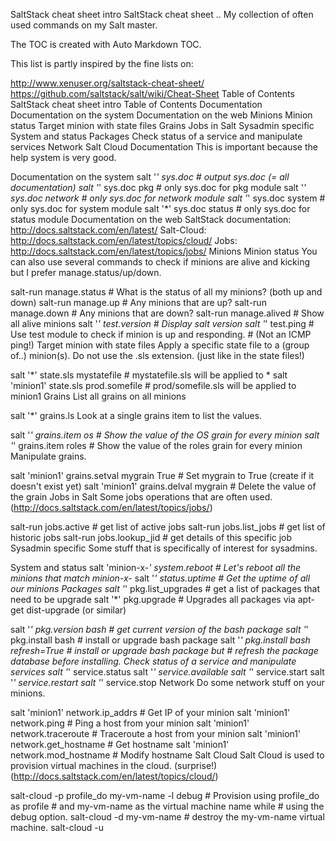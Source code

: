 SaltStack cheat sheet intro
SaltStack cheat sheet .. My collection of often used commands on my Salt master.

The TOC is created with Auto Markdown TOC.

This list is partly inspired by the fine lists on:

http://www.xenuser.org/saltstack-cheat-sheet/
https://github.com/saltstack/salt/wiki/Cheat-Sheet
Table of Contents
SaltStack cheat sheet intro
Table of Contents
Documentation
Documentation on the system
Documentation on the web
Minions
Minion status
Target minion with state files
Grains
Jobs in Salt
Sysadmin specific
System and status
Packages
Check status of a service and manipulate services
Network
Salt Cloud
Documentation
This is important because the help system is very good.

Documentation on the system
salt '*' sys.doc         # output sys.doc (= all documentation)
salt '*' sys.doc pkg     # only sys.doc for pkg module
salt '*' sys.doc network # only sys.doc for network module
salt '*' sys.doc system  # only sys.doc for system module
salt '*' sys.doc status  # only sys.doc for status module
Documentation on the web
SaltStack documentation: http://docs.saltstack.com/en/latest/
Salt-Cloud: http://docs.saltstack.com/en/latest/topics/cloud/
Jobs: http://docs.saltstack.com/en/latest/topics/jobs/
Minions
Minion status
You can also use several commands to check if minions are alive and kicking but I prefer manage.status/up/down.

salt-run manage.status  # What is the status of all my minions? (both up and down)
salt-run manage.up      # Any minions that are up?
salt-run manage.down    # Any minions that are down?
salt-run manage.alived  # Show all alive minions
salt '*' test.version   # Display salt version
salt '*' test.ping      # Use test module to check if minion is up and responding.
                        # (Not an ICMP ping!)
Target minion with state files
Apply a specific state file to a (group of..) minion(s). Do not use the .sls extension. (just like in the state files!)

salt '*' state.sls mystatefile           # mystatefile.sls will be applied to *
salt 'minion1' state.sls prod.somefile  # prod/somefile.sls will be applied to minion1
Grains
List all grains on all minions

salt '*' grains.ls
Look at a single grains item to list the values.

salt '*' grains.item os      # Show the value of the OS grain for every minion
salt '*' grains.item roles   # Show the value of the roles grain for every minion
Manipulate grains.

salt 'minion1' grains.setval mygrain True  # Set mygrain to True (create if it doesn't exist yet)
salt 'minion1' grains.delval mygrain       # Delete the value of the grain
Jobs in Salt
Some jobs operations that are often used. (http://docs.saltstack.com/en/latest/topics/jobs/)

salt-run jobs.active      # get list of active jobs
salt-run jobs.list_jobs   # get list of historic jobs
salt-run jobs.lookup_jid <job id number>  # get details of this specific job
Sysadmin specific
Some stuff that is specifically of interest for sysadmins.

System and status
salt 'minion-x-*' system.reboot  # Let's reboot all the minions that match minion-x-*
salt '*' status.uptime           # Get the uptime of all our minions
Packages
salt '*' pkg.list_upgrades             # get a list of packages that need to be upgrade
salt '*' pkg.upgrade                   # Upgrades all packages via apt-get dist-upgrade (or similar)

salt '*' pkg.version bash              # get current version of the bash package
salt '*' pkg.install bash              # install or upgrade bash package
salt '*' pkg.install bash refresh=True # install or upgrade bash package but
                                      # refresh the package database before installing.
Check status of a service and manipulate services
salt '*' service.status <service name>
salt '*' service.available <service name>
salt '*' service.start <service name>
salt '*' service.restart <service name>
salt '*' service.stop <service name>
Network
Do some network stuff on your minions.

salt 'minion1' network.ip_addrs          # Get IP of your minion
salt 'minion1' network.ping <hostname>   # Ping a host from your minion
salt 'minion1' network.traceroute <hostname>   # Traceroute a host from your minion
salt 'minion1' network.get_hostname      # Get hostname
salt 'minion1' network.mod_hostname      # Modify hostname
Salt Cloud
Salt Cloud is used to provision virtual machines in the cloud. (surprise!) (http://docs.saltstack.com/en/latest/topics/cloud/)

salt-cloud -p profile_do my-vm-name -l debug  # Provision using profile_do as profile
                                              # and my-vm-name as the virtual machine name while
                                              # using the debug option.
salt-cloud -d my-vm-name                      # destroy the my-vm-name virtual machine.
salt-cloud -u               

